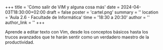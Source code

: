 +++
title = 'Cómo salir de VIM y alguna cosa más'
date = 2024-04-03T18:30:00+02:00
draft = false
poster = 'cartel.png'
summary = ''
location = 'Aula 2.6 - Facultade de Informática'
time = '18:30 a 20:30'
author = ''
author_link = ''
+++

Aprende a editar texto con Vim, desde los conceptos básicos hasta los trucos avanzados que te harán sentir como un verdadero maestro de la productividad.
